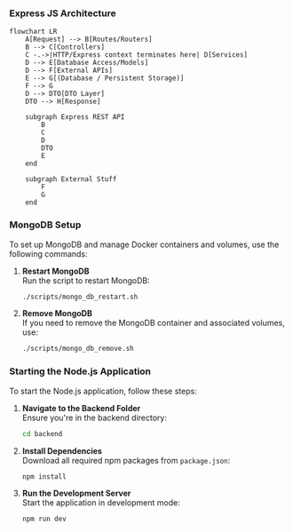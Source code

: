 ### Express JS Architecture

```mermaid
flowchart LR
    A[Request] --> B[Routes/Routers]
    B --> C[Controllers]
    C -.->|HTTP/Express context terminates here| D[Services]
    D --> E[Database Access/Models]
    D --> F[External APIs]
    E --> G[(Database / Persistent Storage)]
    F --> G
    D --> DTO[DTO Layer]
    DTO --> H[Response]

    subgraph Express REST API
        B
        C
        D
        DTO
        E
    end

    subgraph External Stuff
        F
        G
    end

```

### MongoDB Setup

To set up MongoDB and manage Docker containers and volumes, use the following commands:

1. **Restart MongoDB**  
   Run the script to restart MongoDB:
   ```bash
   ./scripts/mongo_db_restart.sh
   ```

2. **Remove MongoDB**  
   If you need to remove the MongoDB container and associated volumes, use:
   ```bash
   ./scripts/mongo_db_remove.sh
   ```

### Starting the Node.js Application

To start the Node.js application, follow these steps:

1. **Navigate to the Backend Folder**  
   Ensure you're in the backend directory:
   ```bash
   cd backend
   ```

2. **Install Dependencies**  
   Download all required npm packages from `package.json`:
   ```bash
   npm install
   ```

3. **Run the Development Server**  
   Start the application in development mode:
   ```bash
   npm run dev
   ```